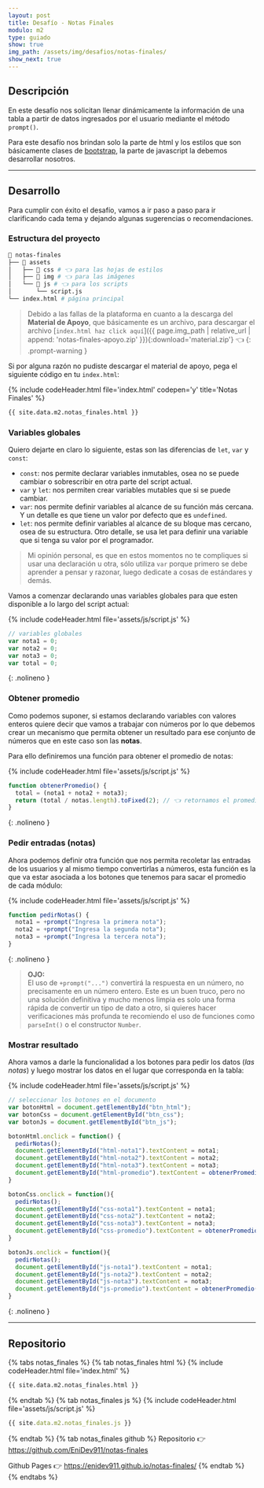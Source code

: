 ```yaml
---
layout: post
title: Desafío - Notas Finales
modulo: m2
type: guiado
show: true
img_path: /assets/img/desafios/notas-finales/
show_next: true
---
```


## Descripción

En este desafío nos solicitan llenar dinámicamente la información de una tabla a partir de datos ingresados por el usuario mediante el método `prompt()`.

Para este desafío nos brindan solo la parte de html y los estilos que son básicamente clases de [bootstrap](https://getbootstrap.com/), la parte de javascript la debemos desarrollar nosotros.

---

## Desarrollo

Para cumplir con éxito el desafío, vamos a ir paso a paso para ir clarificando cada tema y dejando algunas sugerencias o recomendaciones.

### Estructura del proyecto

```bash
📂 notas-finales
├── 📂 assets
│   ├── 📁 css # 👈 para las hojas de estilos
│   ├── 📁 img # 👈 para las imágenes
│   └── 📂 js # 👈 para los scripts
│       └── script.js 
└── index.html # página principal
```

> Debido a las fallas de la plataforma en cuanto a la descarga del **Material de Apoyo**, que básicamente es un archivo, para descargar el archivo [`index.html haz click aquí`]({{ page.img_path | relative_url | append: 'notas-finales-apoyo.zip' }}){:download='material.zip'} 👈
{: .prompt-warning }

Si por alguna razón no pudiste descargar el material de apoyo, pega el siguiente código en tu `index.html`:

{% include codeHeader.html file='index.html' codepen='y' title='Notas Finales' %}
```html
{{ site.data.m2.notas_finales.html }}
```

### Variables globales

Quiero dejarte en claro lo siguiente, estas son las diferencias de `let`, `var` y `const`:
- `const`: nos permite declarar variables inmutables, osea no se puede cambiar o sobrescribir en otra parte del script actual.
- `var` y `let`: nos permiten crear variables mutables que si se puede cambiar.
 - `var`: nos permite definir variables al alcance de su función más cercana. Y un detalle es que tiene un valor por defecto que es `undefined`.
- `let`: nos permite definir variables al alcance de su bloque mas cercano, osea de su estructura. Otro detalle, se usa let para definir una variable que si tenga su valor por el programador.

> Mi opinión personal, es que en estos momentos no te compliques si usar una declaración u otra, sólo utiliza `var` porque primero se debe aprender a pensar y razonar, luego dedicate a cosas de estándares y demás.

Vamos a comenzar declarando unas variables globales para que esten disponible a lo largo del script actual:

{% include codeHeader.html file='assets/js/script.js' %}
```js
// variables globales
var nota1 = 0;
var nota2 = 0;
var nota3 = 0;
var total = 0;
```
{: .nolineno }

### Obtener promedio

Como podemos suponer, si estamos declarando variables con valores enteros quiere decir que vamos a trabajar con números por lo que debemos crear un mecanismo que permita obtener un resultado para ese conjunto de números que en este caso son las **notas**. 

Para ello definiremos una función para obtener el promedio de notas:

{% include codeHeader.html file='assets/js/script.js' %}
```js
function obtenerPromedio() {
  total = (nota1 + nota2 + nota3);
  return (total / notas.length).toFixed(2); // 👈 retornamos el promedio ajustado a 2 decimales
}
```
{: .nolineno }

### Pedir entradas (notas)

Ahora podemos definir otra función que nos permita recoletar las entradas de los usuarios y al mismo tiempo convertirlas a números, esta función es la que va estar asociada a los botones que tenemos para sacar el promedio de cada módulo:

{% include codeHeader.html file='assets/js/script.js' %}
```js
function pedirNotas() {
  nota1 = +prompt("Ingresa la primera nota");
  nota2 = +prompt("Ingresa la segunda nota");
  nota3 = +prompt("Ingresa la tercera nota");
}
```
{: .nolineno }

> **OJO:**<br>El uso de `+prompt("...")` convertirá la respuesta en un número, no precisamente en un número entero. Este es un buen truco, pero no una solución definitiva y mucho menos limpia es solo una forma rápida de convertir un tipo de dato a otro, si quieres hacer verificaciones más profunda te recomiendo el uso de funciones como `parseInt()` o el constructor `Number`.

### Mostrar resultado

Ahora vamos a darle la funcionalidad a los botones para pedir los datos (*las notas*) y luego mostrar los datos en el lugar que corresponda en la tabla: 

{% include codeHeader.html file='assets/js/script.js' %}
```js
// seleccionar los botones en el documento
var botonHtml = document.getElementById("btn_html");
var botonCss = document.getElementById("btn_css");
var botonJs = document.getElementById("btn_js");

botonHtml.onclick = function() {
  pedirNotas();
  document.getElementById("html-nota1").textContent = nota1;
  document.getElementById("html-nota2").textContent = nota2;
  document.getElementById("html-nota3").textContent = nota3;
  document.getElementById("html-promedio").textContent = obtenerPromedio();
}

botonCss.onclick = function(){
  pedirNotas();
  document.getElementById("css-nota1").textContent = nota1;
  document.getElementById("css-nota2").textContent = nota2;
  document.getElementById("css-nota3").textContent = nota3;
  document.getElementById("css-promedio").textContent = obtenerPromedio();
}

botonJs.onclick = function(){
  pedirNotas();
  document.getElementById("js-nota1").textContent = nota1;
  document.getElementById("js-nota2").textContent = nota2;
  document.getElementById("js-nota3").textContent = nota3;
  document.getElementById("js-promedio").textContent = obtenerPromedio();
}
```
{: .nolineno }


---

## Repositorio

{% tabs notas_finales %}
{% tab notas_finales html %}
{% include codeHeader.html file='index.html' %}
```html
{{ site.data.m2.notas_finales.html }}
```
{% endtab %}
{% tab notas_finales js %}
{% include codeHeader.html file='assets/js/script.js' %}
```js
{{ site.data.m2.notas_finales.js }}
```
{% endtab %}
{% tab notas_finales github %}
Repositorio 👉 <a href="https://github.com/EniDev911/notas-finales" target="_blank">https://github.com/EniDev911/notas-finales</a>

Github Pages 👉 <a href="https://enidev911.github.io/notas-finales/" target="_blank">https://enidev911.github.io/notas-finales/</a>
{% endtab %}
{% endtabs %}
